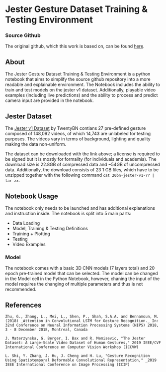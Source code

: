 
# Jester Gesture Dataset Training & Testing Environment

### Source Github 
The original github, which this work is based on, can be found [here](https://github.com/udacity/CVND---Gesture-Recognition). 

## About

The Jester Gesture Dataset Training & Testing Environment is a python notebook that aims to simplify the source github repository into a more readable and explainable environment. The Notebook includes the ability to train and test models on the jester v1 dataset. Additionally, playable video examples (including live predictions) and the ability to process and predict camera input are provided in the notebook.


## Jester Dataset
The [Jester v1 Dataset](https://20bn.com/datasets/jester) by TwentyBN contians 27 pre-defined gesture composed of 148,092 videos, of which 14,743 are unlabeled for testing purposes. The videos vary in terms of background, lighting and quality making the data non-uniform.

The dataset can be downloaded with the link above; a license is required to be signed but it is mostly for formality (for individuals and academia). The download size is 22.8GB of compressed data and ~54GB of uncompressed data. Additionally, the download consists of 23 1 GB files, which have to be unzipped together with the following command <code>cat 20bn-jester-v1-?? | tar zx</code>. 

## Notebook Usage

The notebook only needs to be launched and has additional explanations and instruction inside.
The notebook is split into 5 main parts:
- Data Loading
- Model, Training & Testing Definitions
- Training + Plotting
- Testing
- Video Examples

### Model

The notebook comes with a basic 3D CNN models (7 layers total) and 20 epoch pre-trained model that can be selected. The model can be changed in the Model cell in the Python Notebook, however, chaning the input of the model requires the changing of multiple parameters and thus is not recommended.

## References

`Zhu, G., Zhang, L., Mei, L., Shen, P., Shah, S.A.A. and Bennamoun, M.  (2018) _Attention in Convolutional LSTM for Gesture Recognition._ In: 32nd Conference on Neural Information Processing Systems (NIPS) 2018, 3 - 8 December 2018, Montreal, Canada`

`J. Materzynska, G. Berger, I. Bax and R. Memisevic, "The Jester Dataset: A Large-Scale Video Dataset of Human Gestures," 2019 IEEE/CVF International Conference on Computer Vision Workshop (ICCVW)`

`L. Shi, Y. Zhang, J. Hu, J. Cheng and H. Lu, "Gesture Recognition Using Spatiotemporal Deformable Convolutional Representation," _2019 IEEE International Conference on Image Processing (ICIP)`


